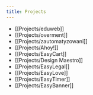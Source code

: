 ```yaml
---
title: Projects
---
```


- [[Projects/eduweb]]
- [[Projects/overment]]
- [[Projects/zautomatyzowani]]
- [[Projects/Ahoy!]]
- [[Projects/EasyCart]]
- [[Projects/Design Maestro]]
- [[Projects/EasyLegal]]
- [[Projects/EasyLove]]
- [[Projects/EasyTimer]]
- [[Projects/EasyBanner]]